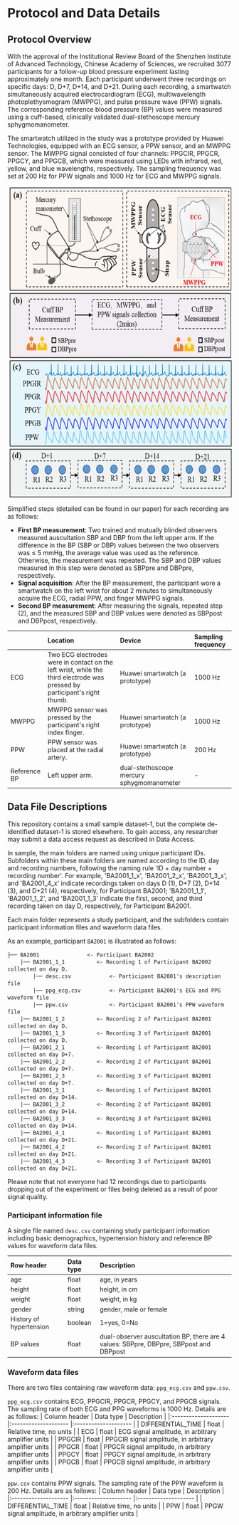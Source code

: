 # Protocol and Data Details

## Protocol Overview
With the approval of the Institutional Review Board of the Shenzhen Institute of Advanced Technology, Chinese Academy of Sciences, we recruited 3077 participants for a follow-up blood pressure experiment lasting approximately one month. Each participant underwent three recordings on specific days: D, D+7, D+14, and D+21. During each recording, a smartwatch simultaneously acquired electrocardiogram (ECG), multiwavelength photoplethysmogram (MWPPG), and pulse pressure wave (PPW) signals. The corresponding reference blood pressure (BP) values were measured using a cuff-based, clinically validated dual-stethoscope mercury sphygmomanometer.

The smartwatch utilized in the study was a prototype provided by Huawei Technologies, equipped with an ECG sensor, a PPW sensor, and an MWPPG sensor. The MWPPG signal consisted of four channels: PPGCIR, PPGCR, PPGCY, and PPGCB, which were measured using LEDs with infrared, red, yellow, and blue wavelengths, respectively. The sampling frequency was set at 200 Hz for PPW signals and 1000 Hz for ECG and MWPPG signals.

<div align=center>
<img src="fig1.png" width="600" height="700" />
</div>


Simplified steps (detailed can be found in our paper) for each recording are as follows:

- **First BP measurement**: Two trained and mutually blinded observers measured auscultation SBP and DBP from the left upper arm. If the difference in the BP (SBP or DBP) values between the two observers was ≤ 5 mmHg, the average value was used as the reference. Otherwise, the measurement was repeated. The SBP and DBP values measured in this step were denoted as SBPpre and DBPpre, respectively.
- **Signal acquisition**: After the BP measurement, the participant wore a smartwatch on the left wrist for about 2 minutes to simultaneously acquire the ECG, radial PPW, and finger MWPPG signals.
- **Second BP measurement**: After measuring the signals, repeated step (2), and the measured SBP and DBP values were denoted as SBPpost and DBPpost, respectively.

|               | Location            | Device | Sampling frequency |
|:-------------------- |:-------------------- |:-------------------- |:-------------------- |
| ECG | Two ECG electrodes were in contact on the left wrist, while the third electrode was pressed by participant's right thumb. | Huawei smartwatch (a prototype) | 1000 Hz |
| MWPPG | MWPPG sensor was pressed by the participant's right index finger. | Huawei smartwatch (a prototype) | 1000 Hz |
| PPW   | PPW sensor was placed at the radial artery. | Huawei smartwatch (a prototype) | 200 Hz |
| Reference BP   | Left upper arm. | dual-stethoscope mercury sphygmomanometer| - |

## Data File Descriptions
This repository contains a small sample dataset-1, but the complete de-identified dataset-1 is stored elsewhere. To gain access, any researcher may submit a data access request as described in Data Access.

In sample, the main folders are named using unique participant IDs. Subfolders within these main folders are named according to the ID, day and recording numbers, following the naming rule 'ID + day number + recording number'. For example, 'BA2001_1_x', 'BA2001_2_x', 'BA2001_3_x', and 'BA2001_4_x' indicate recordings taken on days D (1), D+7 (2), D+14 (3), and D+21 (4), respectively, for Participant BA2001; 'BA2001_1_1', 'BA2001_1_2', and 'BA2001_1_3' indicate the first, second, and third recording taken on day D, respectively, for Participant BA2001.

Each main folder represents a study participant, and the subfolders contain participant information files and waveform data files.


As an example, participant `BA2001` is illustrated as follows:

    ├── BA2001               <- Participant BA2002
        |── BA2001_1_1          <- Recording 1 of Participant BA2002 collected on day D.
            |── desc.csv            <- Participant BA2001's description file
            |── ppg_ecg.csv         <- Participant BA2001's ECG and PPG waveform file
            |── ppw.csv             <- Participant BA2001's PPW waveform file
        |── BA2001_1_2          <- Recording 2 of Participant BA2001 collected on day D.
        |── BA2001_1_3          <- Recording 3 of Participant BA2001 collected on day D.
        |── BA2001_2_1          <- Recording 1 of Participant BA2001 collected on day D+7.
        |── BA2001_2_2          <- Recording 2 of Participant BA2001 collected on day D+7.
        |── BA2001_2_3          <- Recording 3 of Participant BA2001 collected on day D+7.
        |── BA2001_3_1          <- Recording 1 of Participant BA2001 collected on day D+14.
        |── BA2001_3_2          <- Recording 2 of Participant BA2001 collected on day D+14.
        |── BA2001_3_3          <- Recording 3 of Participant BA2001 collected on day D+14.
        |── BA2001_4_1          <- Recording 1 of Participant BA2001 collected on day D+21.
        |── BA2001_4_2          <- Recording 2 of Participant BA2001 collected on day D+21.
        |── BA2001_4_3          <- Recording 3 of Participant BA2001 collected on day D+21.


Please note that not everyone had 12 recordings due to participants dropping out of the experiment or files being deleted as a result of poor signal quality.

### Participant information file
A single file named `desc.csv` containing study participant information including basic demographics, hypertension history and reference BP values for waveform data files.

| Row header            | Data type | Description |
|:-------------------- |:-------------------- |:-------------------- |
| age                  | float                | age, in years        |
| height | float | height, in cm |
| weight | float | weight, in kg |
| gender | string| gender, male or female |
| History of hypertension | boolean| 1=yes, 0=No |
| BP values | float| dual-observer auscultation BP, there are 4 values: SBPpre, DBPpre, SBPpost and DBPpost |

### Waveform data files
There are two files containing raw waveform data: `ppg_ecg.csv` and `ppw.csv`.

`ppg_ecg.csv` contains ECG, PPGCIR, PPGCR, PPGCY, and PPGCB signals.  The sampling rate of both ECG and PPG waveforms is 1000 Hz. Details are as follows:
| Column header            | Data type | Description |
|:-------------------- |:-------------------- |:-------------------- |
| DIFFERENTIAL_TIME            | float         | Relative time, no units     |
| ECG      | float         | ECG signal amplitude, in arbitrary amplifier units |
| PPGCIR      | float         | PPGCIR signal amplitude, in arbitrary amplifier units |
| PPGCR      | float         | PPGCR signal amplitude, in arbitrary amplifier units |
| PPGCY      | float         | PPGCY signal amplitude, in arbitrary amplifier units |
| PPGCB      | float         | PPGCB signal amplitude, in arbitrary amplifier units |

`ppw.csv` contains PPW signals. The sampling rate of the PPW waveform is 200 Hz. Details are as follows:
| Column header            | Data type | Description |
|:-------------------- |:-------------------- |:-------------------- |
| DIFFERENTIAL_TIME            | float         | Relative time, no units     |
| PPW      | float         | PPGW signal amplitude, in arbitrary amplifier units |
